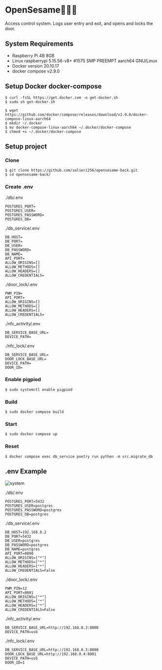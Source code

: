 # OpenSesame🚪🏃💨
Access control system.
Logs user entry and exit, and opens and locks the door.

## System Requirements
- Raspberry Pi 4B 8GB
- Linux raspberrypi 5.15.56-v8+ #1575 SMP PREEMPT aarch64 GNU/Linux
- Docker version 20.10.17
- docker compose v2.9.0

## Setup Docker docker-compose
```shell
$ curl -fsSL https://get.docker.com -o get-docker.sh
$ sudo sh get-docker.sh
```

```shell
$ wget https://github.com/docker/compose/releases/download/v2.9.0/docker-compose-linux-aarch64
$ mkdir ~/.docker
$ mv docker-compose-linux-aarch64 ~/.docker/docker-compose
$ chmod +x ~/.docker/docker-compose
```

## Setup project
### Clone
```shell
$ git clone https://github.com/salieri256/opensesame-back.git
$ cd opensesame-back/
```

### Create .env
./db/.env
```env
POSTGRES_PORT=
POSTGRES_USER=
POSTGRES_PASSWORD=
POSTGRES_DB=
```

./db_service/.env
```env
DB_HOST=
DB_PORT=
DB_USER=
DB_PASSWORD=
DB_NAME=
API_PORT=
ALLOW_ORIGINS=[]
ALLOW_METHODS=[]
ALLOW_HEADERS=[]
ALLOW_CREDENTIALS=
```

./door_lock/.env
```env
PWM_PIN=
API_PORT=
ALLOW_ORIGINS=[]
ALLOW_METHODS=[]
ALLOW_HEADERS=[]
ALLOW_CREDENTIALS=
```

./nfc_activity/.env
```env
DB_SERVICE_BASE_URL=
DEVICE_PATH=
```

./nfc_lock/.env
```env
DB_SERVICE_BASE_URL=
DOOR_LOCK_BASE_URL=
DEVICE_PATH=
DOOR_ID=
```

### Enable pigpiod
```shell
$ sudo systemctl enable pigpiod
```

### Build
```shell
$ sudo docker compose build
```

### Start
```shell
$ sudo docker compose up
```

### Reset
```shell
$ docker compose exec db_service poetry run python -m src.migrate_db
```

## .env Example
![system](https://user-images.githubusercontent.com/56764525/187325354-d9f942b4-ffe6-4e2c-b8f9-edcc56511651.png)

./db/.env
```env
POSTGRES_PORT=5432
POSTGRES_USER=postgres
POSTGRES_PASSWORD=postgres
POSTGRES_DB=postgres
```

./db_service/.env
```env
DB_HOST=192.168.0.2
DB_PORT=5432
DB_USER=postgres
DB_PASSWORD=postgres
DB_NAME=postgres
API_PORT=8000
ALLOW_ORIGINS=["*"]
ALLOW_METHODS=["*"]
ALLOW_HEADERS=["*"]
ALLOW_CREDENTIALS=False
```

./door_lock/.env
```env
PWM_PIN=12
API_PORT=8001
ALLOW_ORIGINS=["*"]
ALLOW_METHODS=["*"]
ALLOW_HEADERS=["*"]
ALLOW_CREDENTIALS=False
```

./nfc_activity/.env
```env
DB_SERVICE_BASE_URL=http://192.168.0.3:8000
DEVICE_PATH=usb
```

./nfc_lock/.env
```env
DB_SERVICE_BASE_URL=http://192.168.0.3:8000
DOOR_LOCK_BASE_URL=http://192.168.0.4:8001
DEVICE_PATH=usb
DOOR_ID=1
```
